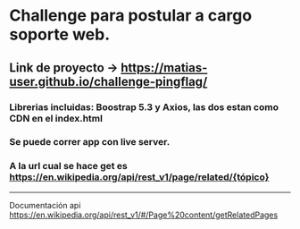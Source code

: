 # Challenge para postular a cargo soporte web.
## Link de proyecto -> https://matias-user.github.io/challenge-pingflag/
### Librerias incluidas: Boostrap 5.3 y Axios, las dos estan como CDN en el index.html
### Se puede correr app con live server.
### A la url cual se hace get es https://en.wikipedia.org/api/rest_v1/page/related/{tópico}
---
Documentación api
https://en.wikipedia.org/api/rest_v1/#/Page%20content/getRelatedPages



